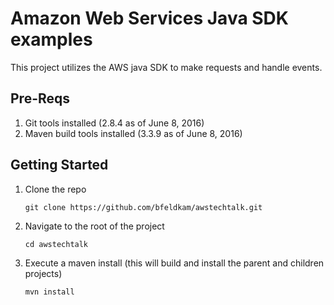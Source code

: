 # Amazon Web Services Java SDK examples
This project utilizes the AWS java SDK to make requests and handle events.

## Pre-Reqs
1. Git tools installed (2.8.4 as of June 8, 2016)
2. Maven build tools installed (3.3.9 as of June 8, 2016)

## Getting Started
1. Clone the repo
 
   `git clone https://github.com/bfeldkam/awstechtalk.git`

2. Navigate to the root of the project

   `cd awstechtalk`
   
3. Execute a maven install (this will build and install the parent and children projects)

   `mvn install`
